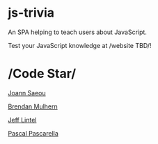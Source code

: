 # js-trivia
An SPA helping to teach users about JavaScript.

Test your JavaScript knowledge at /website TBD/!
  
# /Code Star/
[Joann Saeou](https://github.com/joannsaeou)

[Brendan Mulhern](https://github.com/bmulhern2)

[Jeff Lintel](https://github.com/jefflintel)

[Pascal Pascarella](https://github.com/PascalPascarella)
